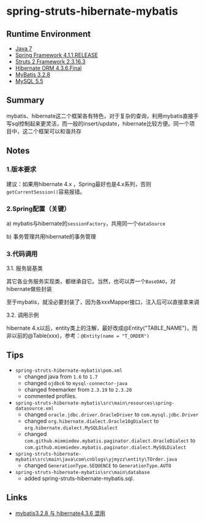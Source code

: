 # spring-struts-hibernate-mybatis

## Runtime Environment
- [Java 7](http://www.oracle.com/technetwork/java/javase/downloads/jdk6downloads-1902814.html)
- [Spring Framework 4.1.1.RELEASE](http://projects.spring.io/spring-framework)
- [Struts 2 Framework 2.3.16.3](http://struts.apache.org/download.cgi#struts23163)
- [Hibernate ORM 4.3.6.Final](http://hibernate.org/orm)
- [MyBatis 3.2.8](http://www.mybatis.org/mybatis-3/)
- [MySQL 5.5](http://www.mysql.com/)

## Summary

mybatis、hibernate这二个框架各有特色，对于复杂的查询，利用mybatis直接手写sql控制起来更灵活，而一般的insert/update，hibernate比较方便。同一个项目中，这二个框架可以和谐共存

## Notes
### 1.版本要求
建议：如果用hibernate 4.x ，Spring最好也是4.x系列，否则`getCurrentSession()`容易报错。

### 2.Spring配置（关键）
a) mybatis与hibernate的`sessionFactory`，共用同一个`dataSource`

b) 事务管理共用hibernate的事务管理

### 3.代码调用
3.1. 服务层基类

其它各业务服务实现类，都继承自它。当然，也可以弄一个`BaseDAO`，对hibernate做些封装

至于mybatis，就没必要封装了，因为各xxxMapper接口，注入后可以直接拿来调

3.2. 调用示例

hibernate 4.x以后，entity类上的注解，最好改成@Entity("TABLE_NAME")，而非以前的@Table(xxx)，参考：`@Entity(name = "T_ORDER")`

## Tips
- `spring-struts-hibernate-mybatis\pom.xml`
    - changed java from `1.6` to `1.7`
    - changed `ojdbc6` to `mysql-connector-java`
    - changed freemarker from `2.3.19` to `2.3.20`
    - commented profiles.
- `spring-struts-hibernate-mybatis\src\main\resources\spring-datasource.xml`
    - changed `oracle.jdbc.driver.OracleDriver` to `com.mysql.jdbc.Driver`
    - changed `org.hibernate.dialect.Oracle10gDialect` to `org.hibernate.dialect.MySQLDialect`
    - changed `com.github.miemiedev.mybatis.paginator.dialect.OracleDialect` to `com.github.miemiedev.mybatis.paginator.dialect.MySQLDialect`
- `spring-struts-hibernate-mybatis\src\main\java\com\cnblogs\yjmyzz\entity\TOrder.java`
    - changed `GenerationType.SEQUENCE` to `GenerationType.AUTO`
- `spring-struts-hibernate-mybatis\src\main\database`
    - added spring-struts-hibernate-mybatis.sql.

## Links
- [mybatis3.2.8 与 hibernate4.3.6 混用](https://www.cnblogs.com/yjmyzz/p/4047823.html)
